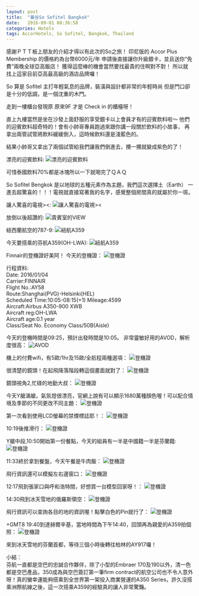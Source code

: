 ```yaml
---
layout: post
title:  "曼谷So Sofitel Bangkok"
date:   2016-09-01 08:36:58
categories: Hotels
tags: AccorHotels, So Sofitel, Bangkok, Thailand
---
```


感謝ＰＴＴ板上朋友的介紹才得以有此次的So之旅！
印尼版的 Accor Plus Membership 的價格約為台幣6000元/年
申請後直接讓你升級銀卡，並且送你“免費”兩晚全球亞高飯店！
獲得這麼棒的機會當然要找最貴的住啊對不對！
所以就找上這家目前亞高最高級的酒店品牌囉！

So 算是 Sofitel 主打年輕氣息的品牌，裝潢與設計都非常的年輕時尚
但是門口卻是十分的低調，是一個沈重的木門。

走到一樓櫃台發現原 原來9F 才是 Check in 的櫃檯呀！

直上九樓當然是坐在沙發上面舒服的享受銀卡以上會員才有的迎賓飲料啦～
他們的迎賓飲料超奇特的！會有小帥哥專員跑過來跟你講一段關於飲料的小故事，
再拿出兩管試管將飲料緩緩倒入，這時候飲料還是淺藍色的。

結果小帥哥又拿出了兩個試管給我們讓我們倒進去，攪一攪就變成紫色的了！


漂亮的迎賓飲料:
![漂亮的迎賓飲料](https://chiaoy.github.io/assets/IMG_4481.JPG)

可惜泰國飲料70%都是冰塊所以一下就喝完了ＱＡＱ

So Sofitel  Bengkok 是以地球的五種元素作為主題，我們這次選擇土（Earth）
一進去超驚喜的！！！電視就直接寫著我的名字，感覺整個房間真的就屬於你一斑。


讓人驚喜的電視><:
![讓人驚喜的電視><](https://chiaoy.github.io/assets/IMG_4493.JPG)


放倒以後超讚的:
![貴賓室的VIEW](https://chiaoy.github.io/assets/IMG_0961.JPG)

紐西蘭航空的787-9:
![紐航A359](https://chiaoy.github.io/assets/IMG_0954.JPG)

今天要搭乘的芬航A359(OH-LWA):
![紐航A359](https://chiaoy.github.io/assets/IMG_0969.JPG)


Finnair的登機證好美阿！
今天的登機證：
![登機證](https://chiaoy.github.io/assets/IMG_0957.JPG)


行程資料:<br/>
Date: 2016/01/04<br/>
Carrier:FINNAIR<br />
Flight No.:AY58<br />
Route:Shanghai(PVG)-Helsinki(HEL)<br />
Scheduled Time:10:05-08:15(+1)
Mileage:4599<br />
Aircraft:Airbus A350-900 XWB<br />
Aircraft reg:OH-LWA<br />
Aircraft age:0.1 year<br />
Class/Seat No. Economy Class/50B(Aisle)<br />

今天的登機時間是09:25，預計出發時間是10:05。
非常靈敏好用的AVOD，解析度很高：
![AVOD](https://chiaoy.github.io/assets/IMG_0970.JPG)

機上的付費wifi，有5歐/1hr及15歐/全航程兩種選項：
![登機證](https://chiaoy.github.io/assets/IMG_0971.JPG)

很清楚的鏡頭！在起飛降落階段轉這個畫面就對了：
![登機證](https://chiaoy.github.io/assets/IMG_0973.JPG)


鏡頭視角2,忙碌的地勤大叔：
![登機證](https://chiaoy.github.io/assets/IMG_0972.JPG)

今天Y艙滿艙，氣氛燈很漂亮，官網上說有可以顯示1680萬種顏色喔！可以配合情境及季節的不同更改不同主題：
![登機證](https://chiaoy.github.io/assets/IMG_0976.JPG)

第一次看到使用LCD螢幕的禁煙標誌耶！：
![登機證](https://chiaoy.github.io/assets/IMG_0980.JPG)

10:19後推滑行：
![登機證](https://chiaoy.github.io/assets/IMG_0984.JPG)

Y艙中段,10:50開始第一份餐點，今天的組員有一半是中國籍一半是芬蘭籍:
![登機證](https://chiaoy.github.io/assets/IMG_1007.JPG)


11:33終於拿到餐盤，今天午餐是牛肉飯：
![登機證](https://chiaoy.github.io/assets/IMG_1006.JPG)

飛行資訊還可以模擬左右邊窗口：
![登機證](https://chiaoy.github.io/assets/IMG_1008.JPG)

12:17飛到張家口與呼和浩特間，好想買一台模型回家呀！：
![登機證](https://chiaoy.github.io/assets/IMG_1009.JPG)


14:30飛到冰天雪地的俄羅斯領空：
![登機證](https://chiaoy.github.io/assets/IMG_1010.JPG)

飛行資訊可以查詢各目的地的資訊喔！點擊白色的Pin就行了：
![登機證](https://chiaoy.github.io/assets/IMG_1011.JPG)

+GMT8 19:40到達赫爾辛基，當地時間為下午14:40，回頭再為親愛的A359拍個照：
![登機證](https://chiaoy.github.io/assets/IMG_1012.JPG)

來到冰天雪地的芬蘭首都，等待三個小時後轉往柏林的AY917囉！

小結：<br />
芬航一直都是空巴的忠誠合作夥伴，除了小型的Embraer 170及190以外，清一色都是空巴產品，350成為與空巴簽訂第一筆firm contract的航空公司也不令人意外呀！真的蠻幸運能夠搭乘到全世界第一架投入商業營運的A350 Series，許久沒搭乘洲際航線之後，這一次搭乘A359的經驗真的讓人非常驚豔。



